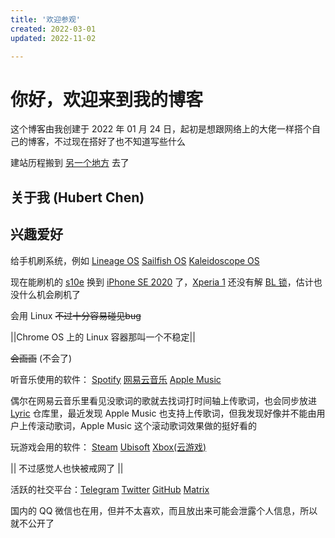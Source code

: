 ```yaml
---
title: '欢迎参观'
created: 2022-03-01
updated: 2022-11-02

---
```


# 你好，欢迎来到我的博客

这个博客由我创建于 2022 年 01 月 24 日，起初是想跟网络上的大佬一样搭个自己的博客，不过现在搭好了也不知道写些什么

建站历程搬到 [另一个地方](/about/history/) 去了

## 关于我 (Hubert Chen)

## 兴趣爱好

给手机刷系统，例如 [Lineage OS](https://lineageos.org/) [Sailfish OS](https://sailfishos.org/) [Kaleidoscope OS](https://github.com/Project-Kaleidoscope)

现在能刷机的 [s10e](https://baike.baidu.com/item/三星Galaxy%20S10e/23298784) 换到 [iPhone SE 2020](https://zh.m.wikipedia.org/zh-hans/IPhone_SE_(第二代)) 了，[Xperia 1](https://zh.m.wikipedia.org/wiki/Sony_Xperia_1) 还没有解 [BL 锁](https://source.android.com/docs/core/architecture/bootloader/locking_unlocking)，估计也没什么机会刷机了

会用 Linux  ~~不过十分容易碰见bug~~

||Chrome OS 上的 Linux 容器那叫一个不稳定||

 ~~会画画~~ (不会了)
 
听音乐使用的软件： [Spotify](https://open.spotify.com/user/31fuag5tpkvedxdfbkbt5zrygfgq)  [网易云音乐](https://music.163.com/#/user/1884310694) [Apple Music](https://www.apple.com/apple-music/)

偶尔在网易云音乐里看见没歌词的歌就去找词打时间轴上传歌词，也会同步放进 [Lyric](https://github.com/Interstellar750/lyric) 仓库里，最近发现 Apple Music 也支持上传歌词，但我发现好像并不能由用户上传滚动歌词，Apple Music 这个滚动歌词效果做的挺好看的

玩游戏会用的软件： [Steam](https://store.steampowered.com/) [Ubisoft](https://www.ubisoft.com/) [Xbox(云游戏)](https://www.xbox.com/)

|| 不过感觉人也快被戒网了 ||

活跃的社交平台：[Telegram](https://t.me/trle5) [Twitter](https://twitter.com/interstellar750) [GitHub](https://github.com/Interstellar750/) [Matrix](https://matrix.io/#/@trle5:matrix.org )

国内的 QQ 微信也在用，但并不太喜欢，而且放出来可能会泄露个人信息，所以就不公开了
